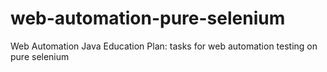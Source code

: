 # web-automation-pure-selenium
Web Automation Java Education Plan: tasks for web automation testing on pure selenium
